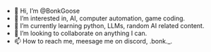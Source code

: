 - 👋 Hi, I’m @BonkGoose
- 👀 I’m interested in, AI, computer automation, game coding.
- 🌱 I’m currently learning python, LLMs, random AI related content.
- 💞️ I’m looking to collaborate on anything I can.
- 📫 How to reach me, meesage me on discord, .bonk._.

<!---
BonkGoose/BonkGoose is a ✨ special ✨ repository because its `README.md` (this file) appears on your GitHub profile.
You can click the Preview link to take a look at your changes.
--->
